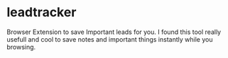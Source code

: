 # leadtracker
Browser Extension to save Important leads for you.
I found this tool really usefull and cool to save notes and important things instantly while you browsing.
